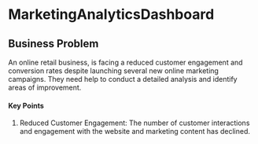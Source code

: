 # MarketingAnalyticsDashboard

## Business Problem
An online retail business, is facing a reduced customer engagement and conversion rates despite launching several new online marketing campaigns. They need help to conduct a detailed analysis and identify areas of improvement.
#### Key Points
1. Reduced Customer Engagement: The number of customer interactions and engagement with the website and marketing content has declined.
